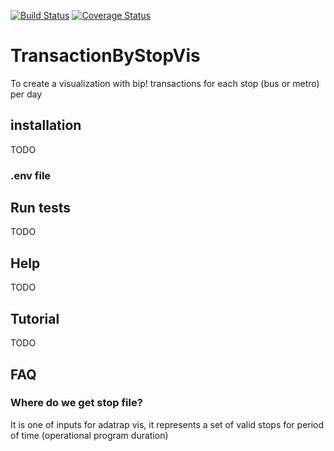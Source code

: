 [![Build Status](https://travis-ci.com/SmartcitySantiagoChile/TransactionByStopVis.svg?branch=master)](https://travis-ci.com/SmartcitySantiagoChile/TransactionByStopVis)
[![Coverage Status](https://coveralls.io/repos/github/SmartcitySantiagoChile/TransactionByStopVis/badge.svg?branch=master)](https://coveralls.io/github/SmartcitySantiagoChile/TransactionByStopVis?branch=master)

# TransactionByStopVis

To create a visualization with bip! transactions for each stop (bus or metro) per day

## installation

TODO

### .env file

## Run tests

TODO

## Help

TODO

## Tutorial

TODO

## FAQ

### Where do we get stop file?

It is one of inputs for adatrap vis, it represents a set of valid stops for period of time (operational program duration)
